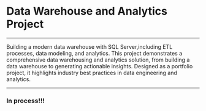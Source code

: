 
# Data Warehouse and Analytics Project
- - - -
Building a modern data warehouse with SQL Server,including ETL processes, data modeling, and analytics. This project demonstrates a comprehensive data warehousing and analytics solution, from building a data warehouse to generating actionable insights. Designed as a portfolio project, it highlights industry best practices in data engineering and analytics.




- - - -
### **In process!!!**
